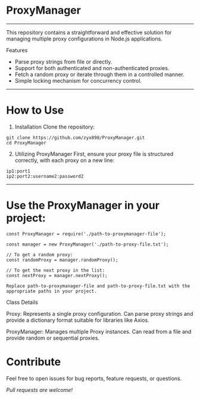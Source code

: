 # ProxyManager

-------------------------------------------------------

This repository contains a straightforward and effective solution for managing multiple proxy configurations in Node.js applications.

Features
- Parse proxy strings from file or directly.
- Support for both authenticated and non-authenticated proxies.
- Fetch a random proxy or iterate through them in a controlled manner.
- Simple locking mechanism for concurrency control.

-------------------------------------------------------

# How to Use
1. Installation
Clone the repository:
```
git clone https://github.com/zyx898/ProxyManager.git
cd ProxyManager
```

2. Utilizing ProxyManager
First, ensure your proxy file is structured correctly, with each proxy on a new line:
```
ip1:port1
ip2:port2:username2:password2
```
-------------------------------------------------------
# Use the ProxyManager in your project:

```
const ProxyManager = require('./path-to-proxymanager-file');

const manager = new ProxyManager('./path-to-proxy-file.txt');

// To get a random proxy:
const randomProxy = manager.randomProxy();

// To get the next proxy in the list:
const nextProxy = manager.nextProxy();
```
`Replace path-to-proxymanager-file and path-to-proxy-file.txt with the appropriate paths in your project.`

Class Details

Proxy: Represents a single proxy configuration. Can parse proxy strings and provide a dictionary format suitable for libraries like Axios.

ProxyManager: Manages multiple Proxy instances. Can read from a file and provide random or sequential proxies.

# Contribute
Feel free to open issues for bug reports, feature requests, or questions. 

*Pull requests are welcome!*
